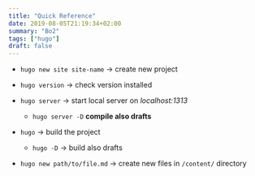 ```yaml
---
title: "Quick Reference"
date: 2019-08-05T21:19:34+02:00
summary: "Bo2"
tags: ["hugo"]
draft: false
---
```


-   `hugo new site site-name` → create new project

-   `hugo version` → check version installed

-   `hugo server` → start local server on _localhost:1313_

    -   `hugo server -D` **compile also drafts**

-   `hugo` → build the project

    -   `hugo -D` → build also drafts

-   `hugo new path/to/file.md` → create new files in `/content/` directory
